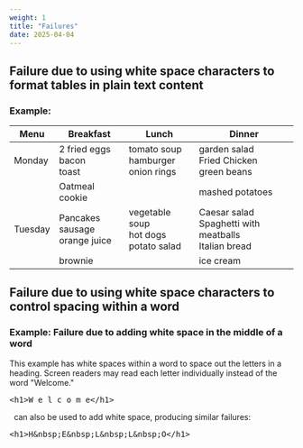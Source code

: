 ```yaml
---
weight: 1
title: "Failures"
date: 2025-04-04
---
```


## Failure due to using white space characters to format tables in plain text content

### Example:

<table aria-label="Table with white space characters">
  <thead>
    <tr>
      <th>Menu</th>
      <th>Breakfast</th>
      <th>Lunch</th>
      <th>Dinner</th>
    </tr>
  </thead>
  <tbody>
    <tr>
      <td>Monday</td>
      <td>2 fried eggs<br>bacon<br>toast</td>
      <td>tomato soup<br>hamburger<br>onion rings</td>
      <td>garden salad<br>Fried Chicken<br>green beans</td>
    </tr>
    <tr>
      <td></td>
      <td>Oatmeal cookie</td>
      <td></td>
      <td>mashed potatoes</td>
    </tr>
    <tr>
      <td>Tuesday</td>
      <td>Pancakes<br>sausage<br>orange juice</td>
      <td>vegetable soup<br>hot dogs<br>potato salad</td>
      <td>Caesar salad<br>Spaghetti with meatballs<br>Italian bread</td>
    </tr>
    <tr>
      <td></td>
      <td>brownie</td>
      <td></td>
      <td>ice cream</td>
    </tr>
  </tbody>
</table>

## Failure due to using white space characters to control spacing within a word

### Example: Failure due to adding white space in the middle of a word

This example has white spaces within a word to space out the letters in a heading. Screen readers may read each letter individually instead of the word "Welcome."

<pre aria-label="Code example showing a heading with spaces between letters">
&lt;h1&gt;W e l c o m e&lt;/h1&gt;
</pre>

&nbsp; can also be used to add white space, producing similar failures:

<pre aria-label="Code example showing a heading with non-breaking spaces between letters">
&lt;h1&gt;H&amp;nbsp;E&amp;nbsp;L&amp;nbsp;L&amp;nbsp;O&lt;/h1&gt;
</pre>
